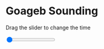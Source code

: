 <h1>Goageb Sounding</h1>
<p>Drag the slider to change the time</p>

<div class="slidecontainer">
<input oninput='setImage(this)' class="slider" type="range" min="0" max="7" value="0" step="1" />
<img id='img'/>
</div>

<script>
var img = document.getElementById('img');
var img_array = ['/assets/images/skwt/skd_goageb_wrfout_d01_2020-08-02_12:00:00.png',
'/assets/images/skwt/skd_goageb_wrfout_d01_2020-08-02_18:00:00.png',
'/assets/images/skwt/skd_goageb_wrfout_d01_2020-08-03_00:00:00.png',
'/assets/images/skwt/skd_goageb_wrfout_d01_2020-08-03_06:00:00.png',
'/assets/images/skwt/skd_goageb_wrfout_d01_2020-08-03_12:00:00.png',
'/assets/images/skwt/skd_goageb_wrfout_d01_2020-08-03_18:00:00.png',
'/assets/images/skwt/skd_goageb_wrfout_d01_2020-08-04_00:00:00.png',];
function setImage(obj)
{
        var value = obj.value;
        img.src = img_array[value];

}
</script>
